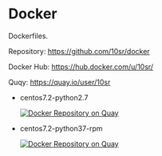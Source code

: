 Docker
======

Dockerfiles.

Repository: https://github.com/10sr/docker

Docker Hub: https://hub.docker.com/u/10sr/

Quqy: https://quay.io/user/10sr

- centos7.2-python2.7

  [![Docker Repository on Quay](https://quay.io/repository/10sr/centos7.2-python2.7/status "Docker Repository on Quay")](https://quay.io/repository/10sr/centos7.2-python2.7)

- centos7.2-python37-rpm

  [![Docker Repository on Quay](https://quay.io/repository/10sr/centos7.2-python37-rpm/status "Docker Repository on Quay")](https://quay.io/repository/10sr/centos7.2-python37-rpm)
